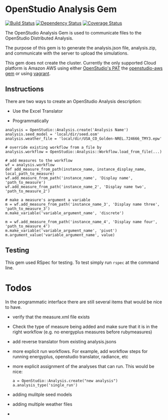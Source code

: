 # OpenStudio Analysis Gem

[![Build Status](https://travis-ci.org/NREL/OpenStudio-analysis-gem.svg?branch=develop)](https://travis-ci.org/NREL/OpenStudio-analysis-gem) [![Dependency Status](https://www.versioneye.com/user/projects/540a2fe5ccc023dd23000002/badge.svg?style=flat)](https://www.versioneye.com/user/projects/540a2fe5ccc023dd23000002) [![Coverage Status](https://coveralls.io/repos/NREL/OpenStudio-analysis-gem/badge.svg?branch=develop)](https://coveralls.io/r/NREL/OpenStudio-analysis-gem?branch=develop)

The OpenStudio Analysis Gem is used to communicate files to the OpenStudio Distributed Analysis.

The purpose of this gem is to generate the analysis.json file, analysis.zip, and communicate with the server to upload
the simulations.

This gem does not create the cluster. Currently the only supported Cloud platform is
Amazon AWS using either [OpenStudio's PAT](https://openstudio.nrel.gov) the [openstudio-aws gem](https://rubygems.org/gems/openstudio-aws) or using [vagrant](http://www.vagrantup.com/).

## Instructions

There are two ways to create an OpenStudio Analysis description:
* Use the Excel Translator


* Programmatically

```
analysis = OpenStudio::Analysis.create('Analysis Name')
analysis.seed_model = 'local/dir/seed.osm'
analysis.weather_file = 'local/dir/USA_CO_Golden-NREL.724666_TMY3.epw'

# override existing workflow from a file by
analysis.workflow = OpenStudio::Analysis::Workflow.load_from_file(...)

# add measures to the workflow
wf = analysis.workflow
def add_measure_from_path(instance_name, instance_display_name, local_path_to_measure)
wf.add_measure_from_path('instance_name', 'Display name', 'path_to_measure')
wf.add_measure_from_path('instance_name_2', 'Display name two', 'path_to_measure_2')

# make a measure's argument a variable
m = wf.add_measure_from_path('instance_name_3', 'Display name three', 'path_to_measure_3')
m.make_variable('variable_argument_name', 'discrete')

m = wf.add_measure_from_path('instance_name_4', 'Display name four', 'path_to_measure_4')
m.make_variable('variable_argument_name', 'pivot')
m.argument_value('variable_argument_name', value)
```


## Testing


This gem used RSpec for testing.  To test simply run `rspec` at the command line.

# Todos

In the programmatic interface there are still several items that would be nice to have.

* verify that the measure.xml file exists
* Check the type of measure being added and make sure that it is in the right workflow (e.g. no energyplus measures before rubymeasures)
* add reverse translator from existing analysis.jsons
* more explicit run workflows. For example, add workflow steps for running energyplus, openstudio translator, radiance, etc
* more explicit assignment of the analyses that can run. This would be nice:

    ```
    a = OpenStudio::Analysis.create("new analysis")
    a.analysis_type('single_run')
    ```

* adding mulitple seed models
* adding multiple weather files
* 

